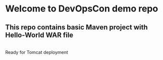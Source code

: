 # Welcome to DevOpsCon demo repo
## This repo contains basic Maven project with Hello-World WAR file 
<BR> Ready for Tomcat deployment 
